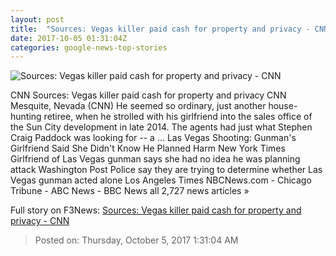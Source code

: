 ```yaml
---
layout: post
title:  "Sources: Vegas killer paid cash for property and privacy - CNN"
date: 2017-10-05 01:31:04Z
categories: google-news-top-stories
---
```


![Sources: Vegas killer paid cash for property and privacy - CNN](http://i2.cdn.cnn.com/cnnnext/dam/assets/171002113439-01-stephen-paddock-file-super-tease.jpg)

CNN Sources: Vegas killer paid cash for property and privacy CNN Mesquite, Nevada (CNN) He seemed so ordinary, just another house-hunting retiree, when he strolled with his girlfriend into the sales office of the Sun City development in late 2014. The agents had just what Stephen Craig Paddock was looking for -- a ... Las Vegas Shooting: Gunman's Girlfriend Said She Didn't Know He Planned Harm New York Times Girlfriend of Las Vegas gunman says she had no idea he was planning attack Washington Post Police say they are trying to determine whether Las Vegas gunman acted alone Los Angeles Times NBCNews.com - Chicago Tribune - ABC News - BBC News all 2,727 news articles »


Full story on F3News: [Sources: Vegas killer paid cash for property and privacy - CNN](http://www.f3nws.com/n/hYm3QB)

> Posted on: Thursday, October 5, 2017 1:31:04 AM

